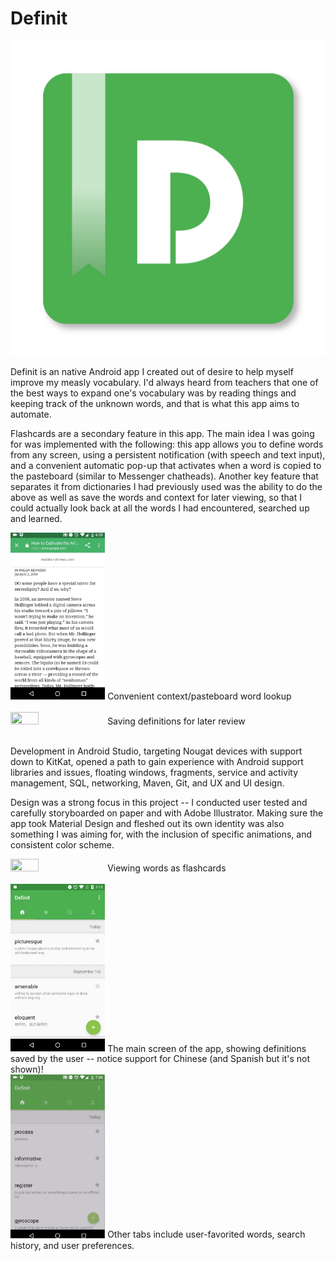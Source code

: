 # Definit
<img src="imgs/definit.png">

Definit is an native Android app I created out of desire to help myself improve my measly vocabulary. I'd always heard from teachers that one of the best ways to expand one's vocabulary was by reading things and keeping track of the unknown words, and that is what this app aims to automate.

Flashcards are a secondary feature in this app. The main idea I was going for was implemented with the following:
this app allows you to define words from any screen, using a persistent notification (with speech and text input), and a convenient automatic pop-up that activates when a word is copied to the pasteboard (similar to Messenger chatheads). 
Another key feature that separates it from dictionaries I had previously used was the ability to do the above as well as save the words and context for later viewing, so that I could actually look back at all the words I had encountered, searched up and learned.

<img src="imgs/gif/context1.gif" height="30%" width="30%">
Convenient context/pasteboard word lookup<br/><br/>

<img src="imgs/gif/save.gif" height="30%" width="30%">
Saving definitions for later review<br/><br/>

Development in Android Studio, targeting Nougat devices with support down to KitKat, opened a path to gain experience with Android support libraries and issues, floating windows, fragments, service and activity management, SQL, networking, Maven, Git, and UX and UI design. 

Design was a strong focus in this project -- I conducted user tested and carefully storyboarded on paper and with Adobe Illustrator. Making sure the app took Material Design and fleshed out its own identity was also something I was aiming for, with the inclusion of specific animations, and consistent color scheme.

<img src="imgs/gif/seren.gif" height="30%" width="30%">
Viewing words as flashcards
<br/><br/>

<img src="imgs/main.png" height="30%" width="30%">
The main screen of the app, showing definitions saved by the user -- notice support for Chinese (and Spanish but it's not shown)!<br/>

<img src="imgs/gif/favorite.gif" height="30%" width="30%">
Other tabs include user-favorited words, search history, and user preferences.<br/><br/><br/>
